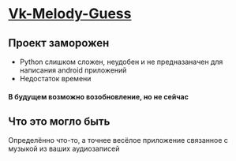 <h1><a href="https://github.com/NoPlagiarism/Vk-Melody-Guess">Vk-Melody-Guess</a></h1>
<h2>Проект заморожен</h2>

+ Python слишком сложен, неудобен и не предназаначен для написания android приложений
+ Недостаток времени
<h4>В будущем возможно возобновление, но не сейчас</h4>

<h2>Что это могло быть</h2>
Определённо что-то, а точнее весёлое приложение связанное с музыкой из ваших аудиозаписей
